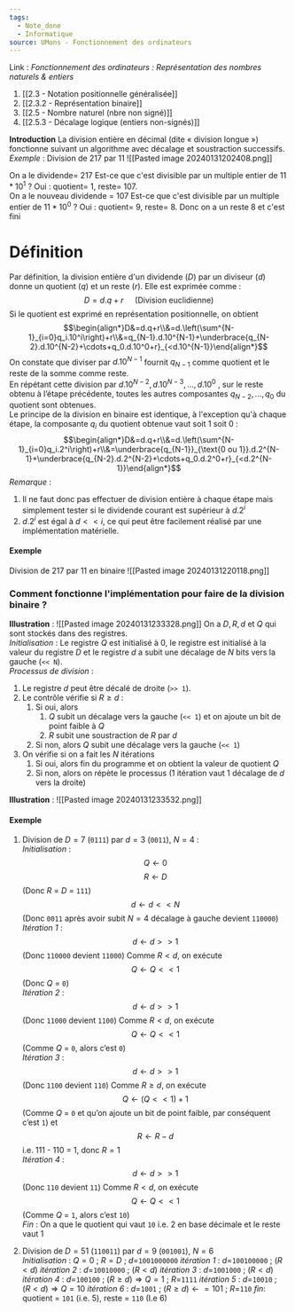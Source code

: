 ```yaml
---
tags:
  - Note_done
  - Informatique
source: UMons - Fonctionnement des ordinateurs
---
```


Link :
_Fonctionnement des ordinateurs : Représentation des nombres naturels & entiers_
1. [[2.3 - Notation positionnelle généralisée]]
1. [[2.3.2 - Représentation binaire]]
1. [[2.5 - Nombre naturel (nbre non signé)]]
2. [[2.5.3 - Décalage logique (entiers non-signés)]]

**Introduction**
La division entière en décimal (dite « division longue ») fonctionne suivant un algorithme avec décalage et soustraction successifs.
\
_Exemple_ : Division de 217 par 11
![[Pasted image 20240131202408.png]]

On a le dividende= 217 
Est-ce que c'est divisible par un multiple entier de $11*10^1$ ? 
Oui : quotient= 1, reste= 107.
\
On a le nouveau dividende = 107
Est-ce que c'est divisible par un multiple entier de $11*10^0$ ? 
Oui : quotient= 9, reste= 8.
Donc on a un reste 8 et c'est fini

# Définition
Par définition, la division entière d'un dividende ($D$) par un diviseur ($d$) donne un quotient ($q$) et un reste ($r$). Elle est exprimée comme : $$D=d.q+r\quad \text{ (Division euclidienne)}$$
Si le quotient est exprimé en représentation positionnelle, on obtient $$\begin{align*}D&=d.q+r\\&=d.\left(\sum^{N-1}_{i=0}q_i.10^i\right)+r\\&=q_{N-1}.d.10^{N-1}+\underbrace{q_{N-2}.d.10^{N-2}+\cdots+q_0.d.10^0+r}_{<d.10^{N-1}}\end{align*}$$
On constate que diviser par $d.10^{N-1}$ fournit $q_{N-1}$ comme quotient et le reste de la somme comme reste.
\
En répétant cette division par $d.10^{N-2} , d.10^{N-3} , …, d.10^0$ , sur le reste obtenu à l’étape précédente, toutes les autres composantes $q_{N-2}, …, q_0$ du quotient sont obtenues.
\
Le principe de la division en binaire est identique, à l'exception qu'à chaque étape, la composante $q_i$ du quotient obtenue vaut soit 1 soit 0 : $$\begin{align*}D&=d.q+r\\&=d.\left(\sum^{N-1}_{i=0}q_i.2^i\right)+r\\&=\underbrace{q_{N-1}}_{\text{0 ou 1}}.d.2^{N-1}+\underbrace{q_{N-2}.d.2^{N-2}+\cdots+q_0.d.2^0+r}_{<d.2^{N-1}}\end{align*}$$
_Remarque_ :
1. Il ne faut donc pas effectuer de division entière à chaque étape mais simplement tester si le dividende courant est supérieur à $d.2^i$ 
2. $d.2^i$ est égal à $d << i$, ce qui peut être facilement réalisé par une implémentation matérielle.

#### Exemple
Division de 217 par 11 en binaire
![[Pasted image 20240131220118.png]]

### Comment fonctionne l'implémentation pour faire de la division binaire ?
**Illustration** : ![[Pasted image 20240131233328.png]]
On a $D, R, d$ et $Q$ qui sont stockés dans des registres. 
\
_Initialisation_ :
Le registre $Q$ est initialisé à 0, le registre est initialisé à la valeur du registre $D$ et le registre $d$ a subit une décalage de $N$ bits vers la gauche (`<< N`). 
\
_Processus de division_ :
1. Le registre $d$ peut être décalé de droite (`>> 1`). 
2. Le contrôle vérifie si $R\ge d$ :
	1. Si oui, alors 
		1. $Q$ subit un décalage vers la gauche (`<< 1`) et on ajoute un bit de point faible à $Q$ 
		2. $R$ subit une soustraction de $R$ par $d$ 
	2. Si non, alors $Q$ subit une décalage vers la gauche (`<< 1`)
3. On vérifie si on a fait les $N$ itérations 
	1. Si oui, alors fin du programme et on obtient la valeur de quotient $Q$ 
	2. Si non, alors on répète le processus (1 itération vaut 1 décalage de $d$ vers la droite)

**Illustration** : ![[Pasted image 20240131233532.png]]
#### Exemple
1. Division de $D=7$ (`0111`) par $d=3$ (`0011`), $N=4$ :
\
_Initialisation_ : 
$$Q \leftarrow 0$$
$$R\leftarrow D$$ (Donc $R$ = $D$ = `111`)
$$d\leftarrow d << N$$ (Donc `0011` après avoir subit $N=4$ décalage à gauche devient `110000`)
\
_Itération 1_ :
$$d\leftarrow d >> 1$$ (Donc `110000` devient `11000`)
Comme $R<d$, on exécute $$Q \leftarrow Q <<1$$ (Donc $Q$ = `0`)
\
_Itération 2_ :
$$d \leftarrow d>>1$$ (Donc `11000` devient `1100`)
Comme $R<d$, on exécute $$Q \leftarrow Q <<1$$ (Comme $Q$ = `0`, alors c’est `0`)
\
_Itération 3_ :
$$d \leftarrow d>>1$$ (Donc `1100` devient `110`)
Comme $R\ge d$, on exécute $$Q \leftarrow (Q <<1)+1$$ (Comme $Q$ = `0` et qu’on ajoute un bit de point faible, par conséquent c’est `1`) et $$R \leftarrow R-d$$ i.e. 111 - 110 = 1, donc $R=1$ 
\
_Itération 4_ :
$$d \leftarrow d>>1$$ (Donc `110` devient `11`)
Comme $R<d$, on exécute $$Q \leftarrow Q <<1$$ (Comme $Q$ = `1`, alors c’est `10`)
\
_Fin_ :
On a que le quotient qui vaut `10` i.e. 2 en base décimale et le reste vaut 1

2. Division de $D=51$ (`110011`) par $d=9$ (`001001`), $N=6$ 
\
_Initialisation_ : $Q=0$ ; $R=D$ ; $d=$`1001000000`
_itération 1_ : $d=$`100100000` ; $(R < d)$
_itération 2_ : $d=$`10010000` ; $(R < d)$
_itération 3_ : $d=$`1001000` ; $(R < d)$
_itération 4_ : $d=$`100100` ; $(R ≥ d) \Rightarrow Q=1$ ; $R=$`1111`
_itération 5_ : $d=$`10010` ; $(R < d) \Rightarrow Q=10$
_itération 6_ : $d=$`1001` ; $(R ≥ d) \leftarrow =101$ ; $R=$`110`
_fin_: quotient = `101` (i.e. 5), reste = `110` (I.e 6) 



